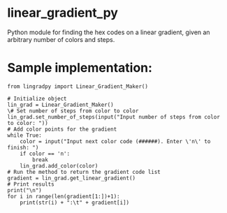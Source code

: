 # linear_gradient_py
Python module for finding the hex codes on a linear gradient, given an arbitrary number of colors and steps.

# Sample implementation:
~~~
from lingradpy import Linear_Gradient_Maker()

# Initialize object
lin_grad = Linear_Gradient_Maker()
\# Set number of steps from color to color
lin_grad.set_number_of_steps(input("Input number of steps from color to color: "))
# Add color points for the gradient
while True:
    color = input("Input next color code (######). Enter \'n\' to finish: ")
    if color == 'n':
        break
    lin_grad.add_color(color)
# Run the method to return the gradient code list
gradient = lin_grad.get_linear_gradient()
# Print results
print("\n")
for i in range(len(gradient[1:])+1):
    print(str(i) + ":\t" + gradient[i])
~~~

